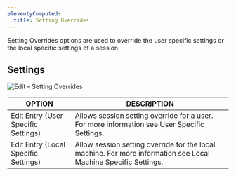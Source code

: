 ```yaml
---
eleventyComputed:
  title: Setting Overrides
---
```

Setting Overrides options are used to override the user specific settings or the local specific settings of a session.

## Settings
![Edit – Setting Overrides](https://webdevolutions.azureedge.net/docs/en/rdm/mac/clip10337.png)

| OPTION                               | DESCRIPTION                                                                                  |
|--------------------------------------|----------------------------------------------------------------------------------------------|
| Edit Entry (User Specific Settings)  | Allows session setting override for a user. For more information see User Specific Settings. |
| Edit Entry (Local Specific Settings) | Allow session setting override for the local machine. For more information see Local Machine Specific Settings. |
